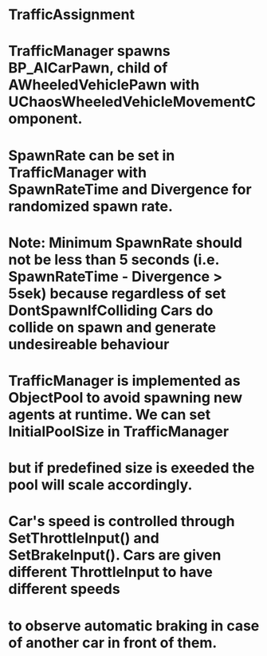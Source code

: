 # TrafficAssignment

# TrafficManager spawns BP_AICarPawn, child of AWheeledVehiclePawn with UChaosWheeledVehicleMovementComponent.

# SpawnRate can be set in TrafficManager with SpawnRateTime and Divergence for randomized spawn rate.
# Note: Minimum SpawnRate should not be less than 5 seconds (i.e. SpawnRateTime - Divergence > 5sek) because regardless of set  DontSpawnIfColliding Cars do collide on spawn and generate undesireable behaviour

# TrafficManager is implemented as ObjectPool to avoid spawning new agents at runtime. We can set InitialPoolSize in TrafficManager
# but if predefined size is exeeded the pool will scale accordingly. 

# Car's speed is controlled through SetThrottleInput() and SetBrakeInput(). Cars are given different ThrottleInput to have different speeds 
# to observe automatic braking in case of another car in front of them.
